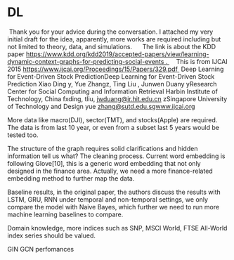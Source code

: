# DL
 Thank you for your advice during the conversation. I attached my very initial draft for the idea, apparently, more works are required including but not limited to theory, data, and simulations. 
    The link is about the KDD paper https://www.kdd.org/kdd2019/accepted-papers/view/learning-dynamic-context-graphs-for-predicting-social-events . 
   This is from IJCAI 2015 https://www.ijcai.org/Proceedings/15/Papers/329.pdf 
Deep Learning for Event-Driven Stock PredictionDeep Learning for Event-Driven Stock Prediction Xiao Ding y, Yue Zhangz, Ting Liu , Junwen Duany yResearch Center for Social Computing and Information Retrieval Harbin Institute of Technology, China fxding, tliu, jwduang@ir.hit.edu.cn zSingapore University of Technology and Design yue zhang@sutd.edu.sgwww.ijcai.org 

More data like macro(DJI), sector(TMT), and stocks(Apple) are required. The data is from last 10 year, or even from a subset last 5 years would be tested too. 

The structure of the graph requires solid clarifications and hidden information tell us what?
The cleaning process.
Current word embedding is following Glove[10], this is a generic word embedding that not only designed in the finance area. Actually, we need a more finance-related embedding method to further map the data.

Baseline results, in the original paper, the authors discuss the results with LSTM, GRU, RNN under temporal and non-temporal settings, we only compare the model with Naive Bayes, which further we need to run more machine learning baselines to compare.

Domain knowledge, more indices such as SNP, MSCI World, FTSE All-World index series should be valued. 

GIN GCN perfomances 
    
